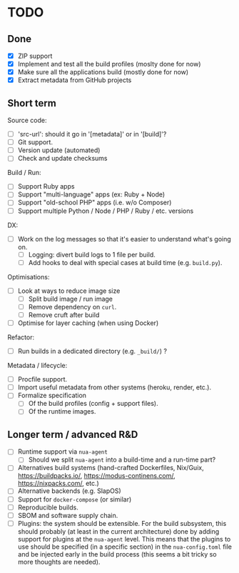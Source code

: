 # TODO

## Done

- [x] ZIP support
- [x] Implement and test all the build profiles (moslty done for now)
- [x] Make sure all the applications build (mostly done for now)
- [x] Extract metadata from GitHub projects

## Short term

Source code:

- [ ] 'src-url': should it go in '[metadata]' or in '[build]'?
- [ ] Git support.
- [ ] Version update (automated)
- [ ] Check and update checksums

Build / Run:

- [ ] Support Ruby apps
- [ ] Support "multi-language" apps (ex: Ruby + Node)
- [ ] Support "old-school PHP" apps (i.e. w/o Composer)
- [ ] Support multiple Python / Node / PHP / Ruby / etc. versions

DX:

- [ ] Work on the log messages so that it's easier to understand what's going on.
  - [ ] Logging: divert build logs to 1 file per build.
  - [ ] Add hooks to deal with special cases at build time (e.g. `build.py`).

Optimisations:

- [ ] Look at ways to reduce image size
  - [ ] Split build image / run image
  - [ ] Remove dependency on `curl`.
  - [ ] Remove cruft after build
- [ ] Optimise for layer caching (when using Docker)

Refactor:

- [ ] Run builds in a dedicated directory (e.g. `_build/`) ?

Metadata / lifecycle:

- [ ] Procfile support.
- [ ] Import useful metadata from other systems (heroku, render, etc.).
- [ ] Formalize specification
  - [ ] Of the build profiles (config + support files).
  - [ ] Of the runtime images.

## Longer term / advanced R&D

- [ ] Runtime support via `nua-agent`
  - [ ] Should we split `nua-agent` into a build-time and a run-time part?
- [ ] Alternatives build systems (hand-crafted Dockerfiles, Nix/Guix, https://buildpacks.io/, https://modus-continens.com/, https://nixpacks.com/, etc.)
- [ ] Alternative backends (e.g. SlapOS)
- [ ] Support for `docker-compose` (or similar)
- [ ] Reproducible builds.
- [ ] SBOM and software supply chain.
- [ ] Plugins: the system should be extensible. For the build subsystem, this should probably (at least in the current architecture) done by adding support for plugins at the `nua-agent` level. This means that the plugins to use should be specified (in a specific section) in the `nua-config.toml` file and be injected early in the build process (this seems a bit tricky so more thoughts are needed).
